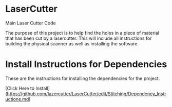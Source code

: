 # LaserCutter
Main Laser Cutter Code

The purpose of this project is to help find the holes in a piece of material that has been cut by a lasercutter.
This will include all instructions for building the physical scanner as well as installing the software.

# Install Instructions for Dependencies
These are the instructions for installing the dependencies for the project.

[Click Here to Install] (https://github.com/lazercutter/LaserCutter/edit/Stitching/Dependency_Instructions.md)
